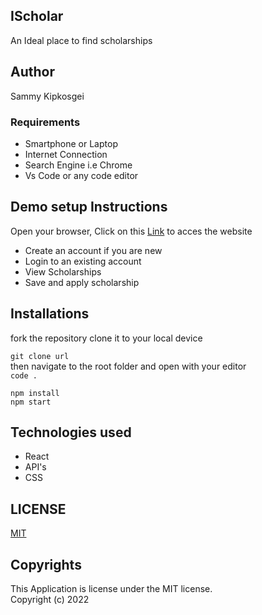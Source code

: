 ## IScholar
An Ideal place to find scholarships

## Author
Sammy Kipkosgei

### Requirements
<ul>
<li>Smartphone or Laptop</li>
<li>Internet Connection</li>
<li>Search Engine i.e Chrome</li>
<li>Vs Code or any code editor</li>
</ul>

## Demo setup Instructions
Open your browser,
Click on this [Link](https://scholarship-app.netlify.app/) to acces the website

<ul>
 <li>Create an account if you are new</li>
 <li>Login to an existing account</li>
 <li>View Scholarships</li>
 <li>Save and apply scholarship</li>

</ul>

## Installations
fork the repository
clone it to your local device <br>

`git clone url `<br>
then navigate to the root folder and open with your editor<br>
`code .` <br>

`npm install`<br>
`npm start  `


## Technologies used
<ul>
<li>React</li>
<li>API's</li>
<li>CSS</li>
</ul>

## LICENSE
[MIT](https://choosealicense.com/licenses/mit/)


 ## Copyrights
 This Application is license under the MIT license. <br>
Copyright (c) 2022 